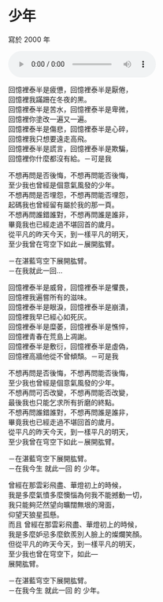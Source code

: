 # 少年

寫於 2000 年

<audio controls="controls">
  <source type="audio/mp3" src="https://zonble.github.io/zk3/zk3.mp3"></source>
</audio>

回憶裡泰半是疲憊，回憶裡泰半是厭倦，<br/>
回憶裡我蹣跚在冬夜的黑。<br/>
回憶裡泰半是苦水，回憶裡泰半是卑微，<br/>
回憶裡你塗改一遍又一遍。<br/>
回憶裡泰半是傷悲，回憶裡泰半是心碎，<br/>
回憶裡我只想要遠走高飛。<br/>
回憶裡泰半是謊言，回憶裡泰半是欺騙，<br/>
回憶裡你什麼都沒有給。－可是我

不想再問是否後悔，不想再問能否後悔，<br/>
至少我也曾經是個意氣風發的少年。<br/>
不想再問是否埋怨，不想再問能否埋怨，<br/>
起碼我也曾經留有屬於我的那一頁。<br/>
不想再問誰錯誰對，不想再問誰是誰非，<br/>
畢竟我也已經走過不堪回首的歲月。<br/>
從平凡的昨天今天，到一樣平凡的明天，<br/>
至少我曾在穹空下如此－展開肱臂。

－在湛藍穹空下展開肱臂。<br/>
－在我就此一回…

回憶裡泰半是威脅，回憶裡泰半是懼畏，<br/>
回憶裡我遍嘗所有的滋味。<br/>
回憶裡泰半是眼淚，回憶裡泰半是崩潰，<br/>
回憶裡我早已經心如死灰。<br/>
回憶裡泰半是糜萎，回憶裡泰半是憔悴，<br/>
回憶裡青春在荒島上凋謝。<br/>
回憶裡泰半是敷衍，回憶裡泰半是虛偽，<br/>
回憶裡高牆他從不曾傾頹。－可是我

不想再問是否後悔，不想再問能否後悔，<br/>
至少我也曾經是個意氣風發的少年。<br/>
不想再問可否改變，不想再問能否改變，<br/>
最後我也只能乞求所有折磨的終點。<br/>
不想再問誰錯誰對，不想再問誰是誰非，<br/>
畢竟我也已經走過不堪回首的歲月。<br/>
從平凡的昨天今天，到一樣平凡的明天，<br/>
至少我曾在穹空下如此－展開肱臂。

－在湛藍穹空下展開肱臂。<br/>
－在我今生 就此一回 的 少年。

曾經在那雲彩飛盡、華燈初上的時候，<br/>
我是多麼氣憤多麼懊惱為何我不能撼動一切，<br/>
我只能夠茫然望向曠闊無垠的灣面，<br/>
仰望天狼星孤懸。<br/>
而且 曾經在那雲彩飛盡、華燈初上的時候，<br/>
我是多麼妒忌多麼欽羨別人臉上的燦爛笑顏。<br/>
但從平凡的昨天今天，到一樣平凡的明天，<br/>
至少我也曾在穹空下，如此—<br/>
展開肱臂。

－在湛藍穹空下展開肱臂。<br/>
－在我今生 就此一回 的 少年。
